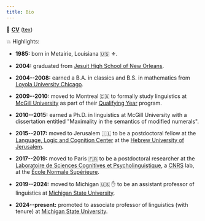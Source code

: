 ```yaml
---
title: Bio
---
```


📜 [**CV**][cv-pdf] ([tex][cv-tex])

💥 Highlights:

- **1985:** born in Metairie, Louisiana 🇺🇸 ⚜️.

- **2004:** graduated from [Jesuit High School of New Orleans][jesuit].

- **2004--2008:** earned a B.A. in classics and B.S. in mathematics
    from [Loyola University Chicago][luc].

- **2009--2010:** moved to Montreal 🇨🇦 to formally study linguistics
    at [McGill University][mcgill]
    as part of their [Qualifying Year][qy] program.

- **2010--2015:** earned a Ph.D. in linguistics at McGill University
    with a dissertation entitled
    "Maximality in the semantics of modified numerals".

- **2015--2017:** moved to Jerusalem 🇮🇱 to be a postdoctoral fellow
    at the [Language, Logic and Cognition Center][llcc]
    at the [Hebrew University of Jerusalem][huji].

- **2017--2019:** moved to Paris 🇫🇷 to be a postdoctoral researcher
    at the [Laboratoire de Sciences Cognitives et Psycholinguistique][lscp],
    a [CNRS][cnrs] lab,
    at the [École Normale Supérieure][ens].

- **2019--2024:** moved to Michigan 🇺🇸 ✋ to be an assistant professor of linguistics
    at [Michigan State University][msu].

- **2024--present:** promoted to associate professor of linguistics (with tenure)
    at [Michigan State University][msu].

[cv-pdf]: https://github.com/brianbuccola/cv/raw/main/buccola-cv.pdf
[cv-tex]: https://github.com/brianbuccola/cv/blob/main/buccola-cv.tex
[jesuit]: https://www.jesuitnola.org/
[luc]: https://www.luc.edu/
[wwoof]: https://wwoof.net/
[mcgill]: https://www.mcgill.ca/linguistics/
[qy]: https://www.mcgill.ca/linguistics/graduate/graduate-student-handbook/qualifying-year
[lscp]: https://lscp.dec.ens.fr/
[cnrs]: https://www.cnrs.fr/
[ens]: https://www.ens.fr/
[llcc]: https://scholars.huji.ac.il/llcc/home
[huji]: https://new.huji.ac.il/
[msu]: https://lilac.msu.edu/linguistics/
